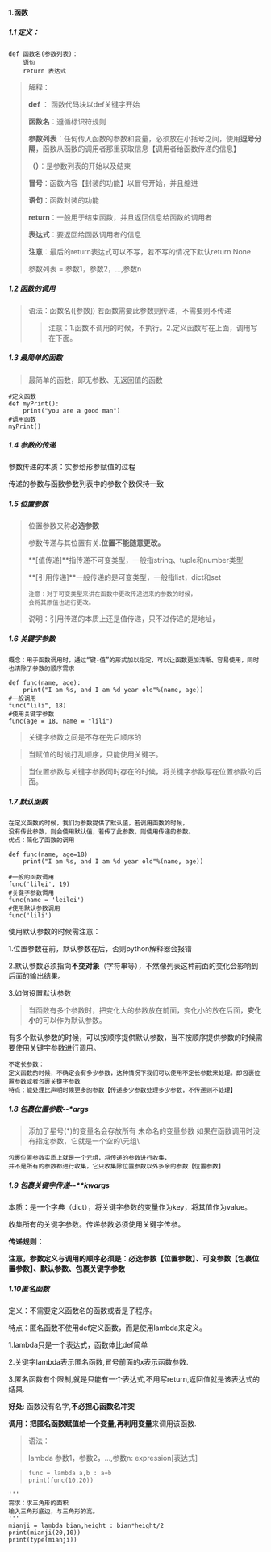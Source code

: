 #### 1.函数

##### 1.1 **定义**：

```
def 函数名(参数列表)：
    语句
    return 表达式
```

> 解释：
>
> **def**  ： 函数代码块以def关键字开始
>
> **函数名**：遵循标识符规则
>
> **参数列表**：任何传入函数的参数和变量，必须放在小括号之间，使用**逗号分隔**，函数从函数的调用者那里获取信息【调用者给函数传递的信息】
>
> **（）**：是参数列表的开始以及结束
>
> **冒号**：函数内容【封装的功能】以冒号开始，并且缩进
>
> **语句**：函数封装的功能
>
> **return**：一般用于结束函数，并且返回信息给函数的调用者
>
> **表达式**：要返回给函数调用者的信息
>
> **注意**：最后的return表达式可以不写，若不写的情况下默认return None
>
> 参数列表 = 参数1，参数2，…,参数n

##### 1.2  函数的调用

> 语法：函数名([参数])
> 若函数需要此参数则传递，不需要则不传递
>
> > 注意：1.函数不调用的时候，不执行。2.定义函数写在上面，调用写在下面。

##### 1.3  最简单的函数

> 最简单的函数，即无参数、无返回值的函数

```
#定义函数
def myPrint():
	print("you are a good man")
#调用函数
myPrint()
```

##### 1.4  参数的传递 

参数传递的本质：实参给形参赋值的过程

传递的参数与函数参数列表中的参数个数保持一致

##### 1.5  位置参数

> 位置参数又称**必选参数**
>
> 参数传递与其位置有关.**位置不能随意更改。**
>
> **[值传递]**指传递不可变类型，一般指string、tuple和number类型
>
> **[引用传递]**一般传递的是可变类型，一般指list，dict和set
>
> ```
> 注意：对于可变类型来讲在函数中更改传递进来的参数的时候，
> 会将其原值也进行更改。
> ```
>
> 说明：引用传递的本质上还是值传递，只不过传递的是地址，
>

##### 1.6  关键字参数

```
概念：用于函数调用时，通过“键-值”的形式加以指定，可以让函数更加清晰、容易使用，同时也清除了参数的顺序需求

def func(name, age):
	print("I am %s, and I am %d year old"%(name, age))
#一般调用
func("lili", 18)
#使用关键字参数
func(age = 18, name = "lili")
```

> 关键字参数之间是不存在先后顺序的

> 当赋值的时候打乱顺序，只能使用关键字。

> 当位置参数与关键字参数同时存在的时候，将关键字参数写在位置参数的后面。

##### 1.7   默认函数

```
在定义函数的时候，我们为参数提供了默认值，若调用函数的时候，
没有传此参数，则会使用默认值，若传了此参数，则使用传递的参数。
优点：简化了函数的调用
```

```
def func(name, age=18)
	print("I am %s, and I am %d year old"%(name, age))

#一般的函数调用
func('lilei', 19)
#关键字参数调用
func(name = 'leilei')
#使用默认参数调用
func('lili')
```

使用默认参数的时候需注意：

1.位置参数在前，默认参数在后，否则python解释器会报错

2.默认参数必须指向**不变对象**（字符串等），不然像列表这种前面的变化会影响到后面的输出结果。

3.如何设置默认参数

> 当函数有多个参数时，把变化大的参数放在前面，变化小的放在后面，**变化小**的可以作为默认参数。

有多个默认参数的时候，可以按顺序提供默认参数，当不按顺序提供参数的时候需要使用关键字参数进行调用。

```
不定长参数：
定义函数的时候，不确定会有多少参数，这种情况下我们可以使用不定长参数来处理。即包裹位置参数或者包裹关键字参数
特点：能处理比声明时候更多的参数【传递多少参数处理多少参数，不传递则不处理】
```

##### 1.8 包裹位置参数--*args

> 添加了星号(*)的变量名会存放所有 未命名的变量参数
> 如果在函数调用时没有指定参数，它就是一个空的\\元组\\

```
包裹位置参数实质上就是一个元组，将传递的参数进行收集，
并不是所有的参数都进行收集，它只收集除位置参数以外多余的参数【位置参数】
```

##### 1.9 包裹关键字传递--**kwargs

本质：是一个字典（dict），将关键字参数的变量作为key，将其值作为value。

收集所有的关键字参数。传递参数必须使用关键字传参。

**传递规则：**

**注意，参数定义与调用的顺序必须是：必选参数【位置参数】、可变参数【包裹位置参数】、默认参数、包裹关键字参数**

##### 1.10匿名函数 

定义：不需要定义函数名的函数或者是子程序。

特点：匿名函数不使用def定义函数，而是使用lambda来定义。

1.lambda只是一个表达式，函数体比def简单

2.关键字lambda表示匿名函数,冒号前面的x表示函数参数.

3.匿名函数有个限制,就是只能有一个表达式,不用写return,返回值就是该表达式的结果.

**好处**: 函数没有名字,**不必担心函数名冲突**

**调用：**把匿名函数赋值给一个变量,再**利用变量**来调用该函数.

> 语法：
>
> lambda 参数1，参数2，…,参数n: expression[表达式]

> ```
> func = lambda a,b : a+b
> print(func(10,20))
> ```

```
'''
需求：求三角形的面积
输入三角形底边，与三角形的高。
'''
mianji = lambda bian,height : bian*height/2
print(mianji(20,10))
print(type(mianji))
```